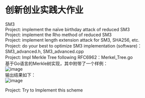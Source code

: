 # 创新创业实践大作业
SM3  
Project: implement the naïve birthday attack of reduced SM3  
Project: implement the Rho method of reduced SM3  
Project: implement length extension attack for SM3, SHA256, etc.  
Project: do your best to optimize SM3 implementation (software)：SM3_advanced.h, SM3_advanced.cpp  
Project: Impl Merkle Tree following RFC6962：Merkel_Tree.go  
基于Go语言的Merkle树实现，其中附带了一个样例：  
![image](https://user-images.githubusercontent.com/78082874/178011264-26870bc4-36e0-4d67-9d12-55f25d47517a.png)  
输出结果如下：  
![image](https://user-images.githubusercontent.com/78082874/178011604-a20de593-5586-4b99-a1b2-518ba26bd88c.png)  

Project: Try to Implement this scheme   
